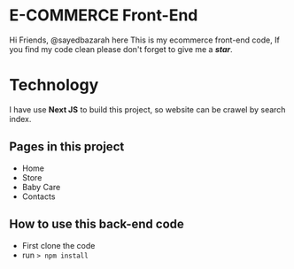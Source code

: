 # E-COMMERCE Front-End

Hi Friends, @sayedbazarah here
This is my ecommerce front-end code, If you find my code clean please don't forget to give me a **_star_**.


# Technology

I have use **Next JS** to build this project, so website can be crawel by search index.

## Pages in this project

- Home
- Store
- Baby Care
- Contacts


## How to use this back-end code

- First clone the code
- run `> npm install`

